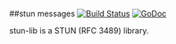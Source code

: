 ##stun messages
[![Build Status](https://travis-ci.org/it-man-cn/stun-lib.svg?branch=master)](https://travis-ci.org/it-man-cn/stun-lib)
[![GoDoc](https://godoc.org/github.com/it-man-cn/stun-lib/messages?status.svg)](https://godoc.org/github.com/it-man-cn/stun-lib/messages)

stun-lib is a STUN (RFC 3489) library. 
